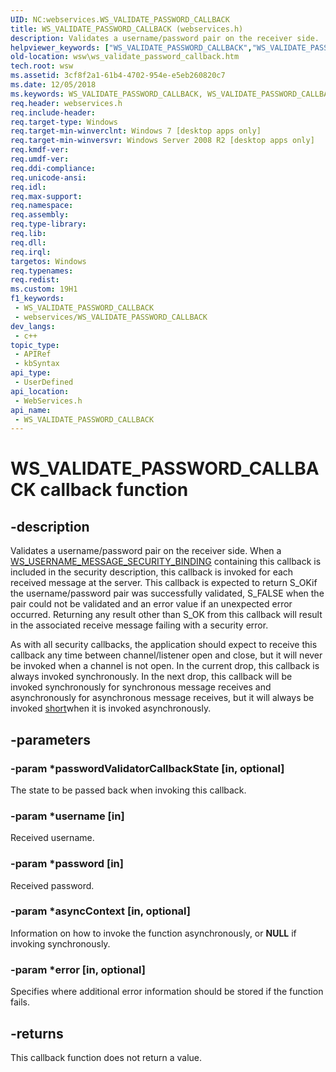 ```yaml
---
UID: NC:webservices.WS_VALIDATE_PASSWORD_CALLBACK
title: WS_VALIDATE_PASSWORD_CALLBACK (webservices.h)
description: Validates a username/password pair on the receiver side.
helpviewer_keywords: ["WS_VALIDATE_PASSWORD_CALLBACK","WS_VALIDATE_PASSWORD_CALLBACK callback","WS_VALIDATE_PASSWORD_CALLBACK callback function [Web Services for Windows]","webservices/WS_VALIDATE_PASSWORD_CALLBACK","wsw.ws_validate_password_callback"]
old-location: wsw\ws_validate_password_callback.htm
tech.root: wsw
ms.assetid: 3cf8f2a1-61b4-4702-954e-e5eb260820c7
ms.date: 12/05/2018
ms.keywords: WS_VALIDATE_PASSWORD_CALLBACK, WS_VALIDATE_PASSWORD_CALLBACK callback, WS_VALIDATE_PASSWORD_CALLBACK callback function [Web Services for Windows], webservices/WS_VALIDATE_PASSWORD_CALLBACK, wsw.ws_validate_password_callback
req.header: webservices.h
req.include-header: 
req.target-type: Windows
req.target-min-winverclnt: Windows 7 [desktop apps only]
req.target-min-winversvr: Windows Server 2008 R2 [desktop apps only]
req.kmdf-ver: 
req.umdf-ver: 
req.ddi-compliance: 
req.unicode-ansi: 
req.idl: 
req.max-support: 
req.namespace: 
req.assembly: 
req.type-library: 
req.lib: 
req.dll: 
req.irql: 
targetos: Windows
req.typenames: 
req.redist: 
ms.custom: 19H1
f1_keywords:
 - WS_VALIDATE_PASSWORD_CALLBACK
 - webservices/WS_VALIDATE_PASSWORD_CALLBACK
dev_langs:
 - c++
topic_type:
 - APIRef
 - kbSyntax
api_type:
 - UserDefined
api_location:
 - WebServices.h
api_name:
 - WS_VALIDATE_PASSWORD_CALLBACK
---
```


# WS_VALIDATE_PASSWORD_CALLBACK callback function


## -description

Validates a username/password pair
on the receiver side.  When a <a href="/windows/desktop/api/webservices/ns-webservices-ws_username_message_security_binding">WS_USERNAME_MESSAGE_SECURITY_BINDING</a> 
containing this callback is included in the security description, this callback
is invoked for each received message at the server.  This callback is expected 
to return S_OKif the username/password pair was successfully validated, S_FALSE 
when the pair could not be validated and an error value if an unexpected error occurred.
Returning any result other than S_OK from this callback will result in
the associated receive message failing with a security error.
            

As with all security callbacks, the application should expect to
receive this callback any time between channel/listener open and close,
but it will never be invoked when a channel is not open.  In the
current drop, this callback is always invoked synchronously.  In the
next drop, this callback will be invoked synchronously for synchronous
message receives and asynchronously for asynchronous message receives,
but it will always be invoked <a href="/windows/desktop/api/webservices/ne-webservices-ws_callback_model">short</a>when it is invoked asynchronously.

## -parameters

### -param *passwordValidatorCallbackState [in, optional]

The state to be passed back when invoking this callback.

### -param *username [in]

Received username.

### -param *password [in]

Received password.

### -param *asyncContext [in, optional]

Information on how to invoke the function asynchronously, or <b>NULL</b> if invoking synchronously.

### -param *error [in, optional]

Specifies where additional error information should be stored if the function fails.

## -returns

This callback function does not return a value.